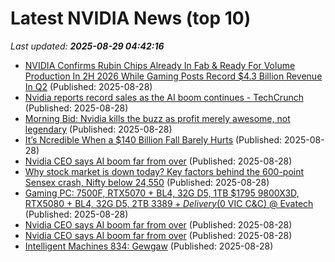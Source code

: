 # Latest NVIDIA News (top 10)
_Last updated: **2025-08-29 04:42:16**_

- [NVIDIA Confirms Rubin Chips Already In Fab & Ready For Volume Production In 2H 2026 While Gaming Posts Record $4.3 Billion Revenue In Q2](https://wccftech.com/nvidia-confirms-rubin-chips-already-in-fab-ready-for-volume-production-2h-2026-gaming-posts-record-4-3-billion-revenue/) (Published: 2025-08-28)
- [Nvidia reports record sales as the AI boom continues - TechCrunch](https://slashdot.org/firehose.pl?op=view&amp;id=178905802) (Published: 2025-08-28)
- [Morning Bid: Nvidia kills the buzz as profit merely awesome, not legendary](https://consent.yahoo.com/v2/collectConsent?sessionId=1_cc-session_9a064046-1811-4e6b-9342-b9cc5500cd4f) (Published: 2025-08-28)
- [It’s Ncredible When a $140 Billion Fall Barely Hurts](https://biztoc.com/x/0a0885b4d338f2f0) (Published: 2025-08-28)
- [Nvidia CEO says AI boom far from over](https://economictimes.indiatimes.com/tech/artificial-intelligence/nvidia-ceo-says-ai-boom-far-from-over/articleshow/123555661.cms) (Published: 2025-08-28)
- [Why stock market is down today? Key factors behind the 600-point Sensex crash, Nifty below 24,550](https://economictimes.indiatimes.com/markets/stocks/news/why-stock-market-is-down-today-key-factors-behind-the-650-point-sensex-crash-nifty-below-24550/articleshow/123555258.cms) (Published: 2025-08-28)
- [Gaming PC: 7500F, RTX5070 + BL4, 32G D5, 1TB $1795 9800X3D, RTX5080 + BL4, 32G D5, 2TB $3389 + Delivery ($0 VIC C&C) @ Evatech](https://www.ozbargain.com.au/node/921731) (Published: 2025-08-28)
- [Nvidia CEO says AI boom far from over](https://www.thehindubusinessline.com/info-tech/nvidia-ceo-says-ai-boom-far-from-over/article69983113.ece) (Published: 2025-08-28)
- [Nvidia CEO says AI boom far from over](https://biztoc.com/x/4142db179a57bd6b) (Published: 2025-08-28)
- [Intelligent Machines 834: Gewgaw](https://twit.tv/shows/intelligent-machines/episodes/834) (Published: 2025-08-28)
